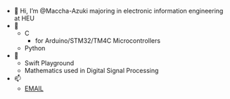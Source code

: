 - 👋 Hi, I’m @Maccha-Azuki majoring in electronic information engineering at HEU
- 👀 
  - C
    - for Arduino/STM32/TM4C Microcontrollers
  - Python
- 🌱 
  - Swift Playground
  - Mathematics used in Digital Signal Processing
- 📫 
  - [EMAIL](lightblue@drrr.us)

<!---
Maccha-Azuki/Maccha-Azuki is a ✨ special ✨ repository because its `README.md` (this file) appears on your GitHub profile.
You can click the Preview link to take a look at your changes.
--->
